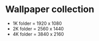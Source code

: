 # Wallpaper collection

- 1K folder = 1920 x 1080
- 2K folder = 2560 x 1440
- 4K folder = 3840 x 2160
